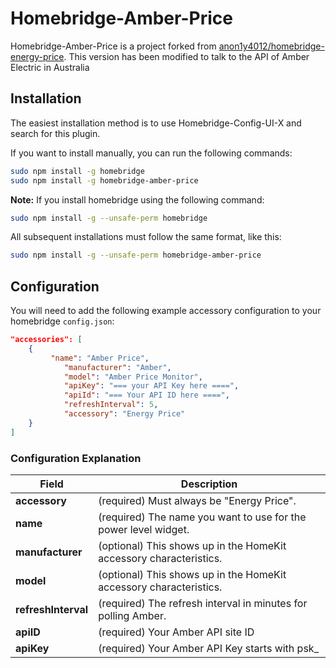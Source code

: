 # Homebridge-Amber-Price

Homebridge-Amber-Price is a project forked from [anon1y4012/homebridge-energy-price](https://github.com/anon1y4012/homebridge-energy-price). This version has been modified to talk to the API of Amber Electric in Australia

## Installation

The easiest installation method is to use Homebridge-Config-UI-X and search for this plugin.

If you want to install manually, you can run the following commands:

```bash
sudo npm install -g homebridge
sudo npm install -g homebridge-amber-price
```

**Note:** If you install homebridge using the following command:

```bash
sudo npm install -g --unsafe-perm homebridge
```

All subsequent installations must follow the same format, like this:

```bash
sudo npm install -g --unsafe-perm homebridge-amber-price
```

## Configuration

You will need to add the following example accessory configuration to your homebridge `config.json`:

```json
"accessories": [
    {
         "name": "Amber Price",
            "manufacturer": "Amber",
            "model": "Amber Price Monitor",
            "apiKey": "=== your API Key here ====",
            "apiId": "=== Your API ID here ====",
            "refreshInterval": 5,
            "accessory": "Energy Price"
    }
]
```

### Configuration Explanation

Field | Description
----- | -----------
**accessory** | (required) Must always be "Energy Price".
**name** | (required) The name you want to use for the power level widget.
**manufacturer** | (optional) This shows up in the HomeKit accessory characteristics.
**model** | (optional) This shows up in the HomeKit accessory characteristics.
**refreshInterval** | (required) The refresh interval in minutes for polling Amber.
**apiID** | (required) Your Amber API site ID
**apiKey** | (required) Your Amber API Key starts with psk_
